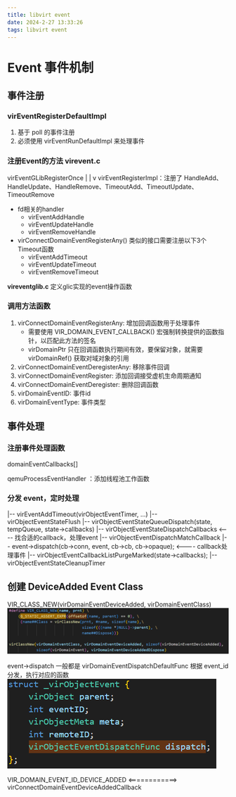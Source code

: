 ```yaml
---
title: libvirt event
date: 2024-2-27 13:33:26
tags: libvirt event
---
```


# Event 事件机制

## 事件注册

### virEventRegisterDefaultImpl
1. 基于 poll 的事件注册
2. 必须使用 virEventRunDefaultImpl 来处理事件

### 注册Event的方法 virevent.c

virEventGLibRegisterOnce
    |
    |
    v
virEventRegisterImpl：注册了 HandleAdd、HandleUpdate、HandleRemove、TimeoutAdd、TimeoutUpdate、TimeoutRemove

+ fd相关的handler
    + virEventAddHandle
    + virEventUpdateHandle
    + virEventRemoveHandle
+ virConnectDomainEventRegisterAny() 类似的接口需要注册以下3个Timeout函数
    + virEventAddTimeout
    + virEventUpdateTimeout
    + virEventRemoveTimeout

**vireventglib.c** 定义glic实现的event操作函数

### 调用方法函数
1. virConnectDomainEventRegisterAny: 增加回调函数用于处理事件
    + 需要使用 VIR_DOMAIN_EVENT_CALLBACK() 宏强制转换提供的函数指针，以匹配此方法的签名
    + virDomainPtr 只在回调函数执行期间有效，要保留对象，就需要 virDomainRef() 获取对域对象的引用
2. virConnectDomainEventDeregisterAny: 移除事件回调
3. virConnectDomainEventRegister: 添加回调接受虚机生命周期通知
4. virConnectDomainEventDeregister: 删除回调函数
5. virDomainEventID: 事件id
6. virDomainEventType: 事件类型


## 事件处理

### 注册事件处理函数

domainEventCallbacks[]


qemuProcessEventHandler ：添加线程池工作函数



### 分发 event，定时处理
|-- virEventAddTimeout(virObjectEventTimer, ...)
    |-- virObjectEventStateFlush
        |-- virObjectEventStateQueueDispatch(state, tempQueue, state->callbacks)
            |-- virObjectEventStateDispatchCallbacks                           <---- 找合适的callback，处理event
                |-- virObjectEventDispatchMatchCallback
                |-- event->dispatch(cb->conn, event, cb->cb, cb->opaque);      <---- callback处理事件
        |-- virObjectEventCallbackListPurgeMarked(state->callbacks);
        |-- virObjectEventStateCleanupTimer


## 创建 DeviceAdded Event Class
VIR_CLASS_NEW(virDomainEventDeviceAdded, virDomainEventClass)
![virDomainEventDeviceAddedClass](https://raw.githubusercontent.com/Gjorn4389/Gjorn4389.github.io/source/images/virDomainEventDeviceAddedClass.png)

event->dispatch 一般都是 virDomainEventDispatchDefaultFunc 根据 event_id 分发，执行对应的函数
![event->dispatch](https://raw.githubusercontent.com/Gjorn4389/Gjorn4389.github.io/source/images/virObjectEvent_dispatch.png)

VIR_DOMAIN_EVENT_ID_DEVICE_ADDED  <============>  virConnectDomainEventDeviceAddedCallback
